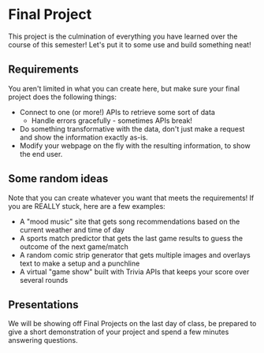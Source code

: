 # Final Project

This project is the culmination of everything you have learned over the course of this semester! Let's put it to some use and build something neat!

## Requirements

You aren't limited in what you can create here, but make sure your final project does the following things:

- Connect to one (or more!) APIs to retrieve some sort of data
  - Handle errors gracefully - sometimes APIs break!
- Do something transformative with the data, don't just make a request and show the information exactly as-is.
- Modify your webpage on the fly with the resulting information, to show the end user.

## Some random ideas

Note that you can create whatever you want that meets the requirements! If you are REALLY stuck, here are a few examples:

- A "mood music" site that gets song recommendations based on the current weather and time of day
- A sports match predictor that gets the last game results to guess the outcome of the next game/match
- A random comic strip generator that gets multiple images and overlays text to make a setup and a punchline
- A virtual "game show" built with Trivia APIs that keeps your score over several rounds

## Presentations

We will be showing off Final Projects on the last day of class, be prepared to give a short demonstration of your project and spend a few minutes answering questions.
